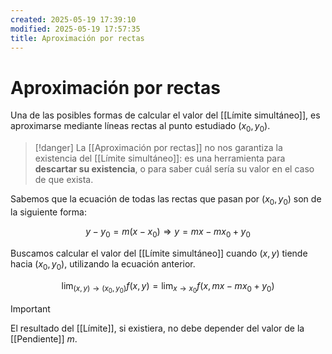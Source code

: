 ```yaml
---
created: 2025-05-19 17:39:10
modified: 2025-05-19 17:57:35
title: Aproximación por rectas
---
```


# Aproximación por rectas

Una de las posibles formas de calcular el valor del [[Límite simultáneo]], es aproximarse mediante líneas rectas al punto estudiado $(x_0, y_0)$.

> [!danger]
> La [[Aproximación por rectas]] no nos garantiza la existencia del [[Límite simultáneo]]: es una herramienta para **descartar su existencia**, o para saber cuál sería su valor en el caso de que exista.

Sabemos que la ecuación de todas las rectas que pasan por $(x_0, y_0)$ son de la siguiente forma:

$$
y - y_0 = m (x - x_0)
\Rightarrow
y = mx - mx_0 + y_0
$$

Buscamos calcular el valor del [[Límite simultáneo]] cuando $(x, y)$ tiende hacia $(x_0, y_0)$, utilizando la ecuación anterior.

$$
\lim_{(x, y) \to (x_0, y_0)} f(x, y) =
\lim_{x \to x_0} f(x, mx - mx_0 + y_0)
$$

> [!important]
> El resultado del [[Límite]], si existiera, no debe depender del valor de la [[Pendiente]] $m$.

